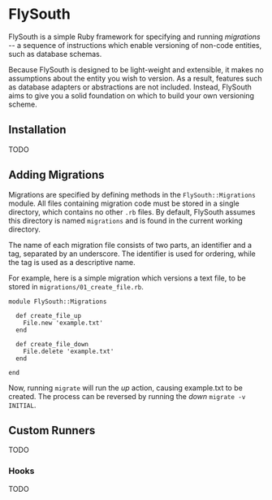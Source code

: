 # FlySouth

FlySouth is a simple Ruby framework for specifying and running _migrations_ -- a sequence of instructions which enable versioning of non-code entities, such as database schemas.

Because FlySouth is designed to be light-weight and extensible, it makes no assumptions about the entity you wish to version. As a result, features such as database adapters or abstractions are not included. Instead, FlySouth aims to give you a solid foundation on which to build your own versioning scheme.

## Installation

TODO

## Adding Migrations

Migrations are specified by defining methods in the `FlySouth::Migrations` module. All files containing migration code must be stored in a single directory, which contains no other `.rb` files. By default, FlySouth assumes this directory is named `migrations` and is found in the current working directory.

The name of each migration file consists of two parts, an identifier and a tag, separated by an underscore. The identifier is used for ordering, while the tag is used as a descriptive name.

For example, here is a simple migration which versions a text file, to be stored in `migrations/01_create_file.rb`.

    module FlySouth::Migrations

      def create_file_up
        File.new 'example.txt'
      end

      def create_file_down
        File.delete 'example.txt'
      end

    end

Now, running `migrate` will run the _up_ action, causing example.txt to be created. The process can be reversed by running the _down_ `migrate -v INITIAL`.

## Custom Runners

TODO

### Hooks

TODO